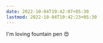```yaml
---
date: 2022-10-04T19:42:07+05:30
lastmod: 2022-10-04T19:42:23+05:30
---
```


I'm loving fountain pen 😍

